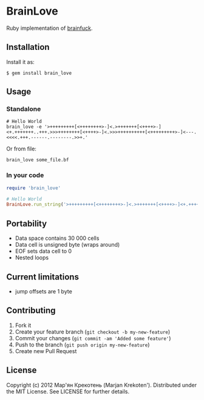 # BrainLove

Ruby implementation of [brainfuck](http://esolangs.org/wiki/Brainfuck).

## Installation

Install it as:

    $ gem install brain_love

## Usage

### Standalone

    # Hello World
    brain_love -e '>+++++++++[<++++++++>-]<.>+++++++[<++++>-]<+.+++++++..+++.>>>++++++++[<++++>-]<.>>>++++++++++[<+++++++++>-]<---.<<<<.+++.------.--------.>>+.'

Or from file:

    brain_love some_file.bf

### In your code

```ruby
require 'brain_love'

# Hello World
BrainLove.run_string('>+++++++++[<++++++++>-]<.>+++++++[<++++>-]<+.+++++++..+++.>>>++++++++[<++++>-]<.>>>++++++++++[<+++++++++>-]<---.<<<<.+++.------.--------.>>+.')
```

## Portability

 * Data space contains 30 000 cells
 * Data cell is unsigned byte (wraps around)
 * EOF sets data cell to 0
 * Nested loops

## Current limitations

 * jump offsets are 1 byte

## Contributing

1. Fork it
2. Create your feature branch (`git checkout -b my-new-feature`)
3. Commit your changes (`git commit -am 'Added some feature'`)
4. Push to the branch (`git push origin my-new-feature`)
5. Create new Pull Request

## License

Copyright (c) 2012 Мар'ян Крекотень (Marjan Krekoten'). Distributed under the MIT License. See LICENSE for further details.